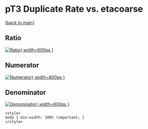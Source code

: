 # pT3 Duplicate Rate vs. etacoarse

[[back to main](./)]



## Ratio

[![Ratio](../mtv/var/pT3_duplrate_etacoarse.png){ width=600px }](../mtv/var/pT3_duplrate_etacoarse.pdf)

## Numerator

[![Numerator](../mtv/num/pT3_duplrate_etacoarse_num.png){ width=600px }](../mtv/num/pT3_duplrate_etacoarse_num.pdf)

## Denominator

[![Denominator](../mtv/den/pT3_duplrate_etacoarse_den.png){ width=600px }](../mtv/den/pT3_duplrate_etacoarse_den.pdf)


``` {=html}
<style>
body { min-width: 100% !important; }
</style>
```
